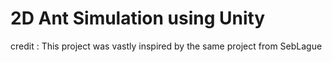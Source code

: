 # 2D Ant Simulation using Unity

credit : This project was vastly inspired by the same project from SebLague